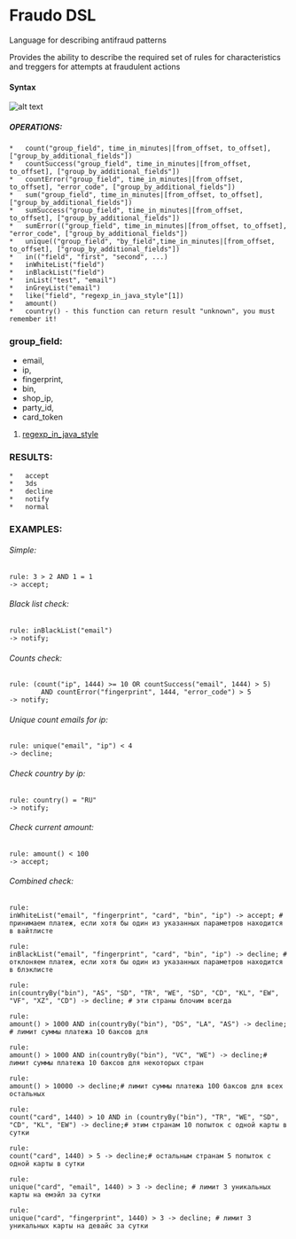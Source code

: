 # Fraudo DSL

Language for describing antifraud patterns

Provides the ability to describe the required set of rules for characteristics
and treggers for attempts at fraudulent actions

#### Syntax

![alt text](syntax.png)

##### OPERATIONS:
~~~~
*   count("group_field", time_in_minutes|[from_offset, to_offset], ["group_by_additional_fields"])
*   countSuccess("group_field", time_in_minutes|[from_offset, to_offset], ["group_by_additional_fields"])
*   countError("group_field", time_in_minutes|[from_offset, to_offset], "error_code", ["group_by_additional_fields"])
*   sum("group_field", time_in_minutes|[from_offset, to_offset], ["group_by_additional_fields"])
*   sumSuccess("group_field", time_in_minutes|[from_offset, to_offset], ["group_by_additional_fields"])
*   sumError(("group_field", time_in_minutes|[from_offset, to_offset], "error_code", ["group_by_additional_fields"])
*   unique(("group_field", "by_field",time_in_minutes|[from_offset, to_offset], ["group_by_additional_fields"])
*   in(("field", "first", "second", ...)
*   inWhiteList("field")
*   inBlackList("field")
*   inList("test", "email")
*   inGreyList("email")
*   like("field", "regexp_in_java_style"[1])
*   amount()
*   country() - this function can return result "unknown", you must remember it!
~~~~

### group_field:
  *  email,
  *  ip,
  *  fingerprint,
  *  bin,
  *  shop_ip,
  *  party_id,
  *  card_token
    
1. [regexp_in_java_style](https://docs.oracle.com/javase/8/docs/api/java/util/regex/Pattern.html)
### RESULTS:
~~~~
*   accept 
*   3ds
*   decline
*   notify
*   normal
~~~~
### EXAMPLES:
###### Simple:
~~~~
rule: 3 > 2 AND 1 = 1
-> accept;
~~~~
###### Black list check:
~~~~
rule: inBlackList("email")
-> notify;
~~~~
###### Counts check:
~~~~
rule: (count("ip", 1444) >= 10 OR countSuccess("email", 1444) > 5)
        AND countError("fingerprint", 1444, "error_code") > 5
-> notify;
~~~~
###### Unique count emails for ip:
~~~~
rule: unique("email", "ip") < 4
-> decline;
~~~~
###### Check country by ip:
~~~~
rule: country() = "RU"
-> notify;
~~~~
###### Check current amount:
~~~~
rule: amount() < 100
-> accept;
~~~~
###### Combined check:
~~~~
rule:
inWhiteList("email", "fingerprint", "card", "bin", "ip") -> accept; # принимаем платеж, если хотя бы один из указанных параметров находится в вайтлисте

rule:
inBlackList("email", "fingerprint", "card", "bin", "ip") -> decline; # отклоняем платеж, если хотя бы один из указанных параметров находится в блэклисте

rule:
in(countryBy("bin"), "AS", "SD", "TR", "WE", "SD", "CD", "KL", "EW", "VF", "XZ", "CD") -> decline; # эти страны блочим всегда

rule:
amount() > 1000 AND in(countryBy("bin"), "DS", "LA", "AS") -> decline; # лимит суммы платежа 10 баксов для 

rule:
amount() > 1000 AND in(countryBy("bin"), "VC", "WE") -> decline;# лимит суммы платежа 10 баксов для некоторых стран

rule:
amount() > 10000 -> decline;# лимит суммы платежа 100 баксов для всех остальных

rule:
count("card", 1440) > 10 AND in (countryBy("bin"), "TR", "WE", "SD", "CD", "KL", "EW") -> decline;# этим странам 10 попыток с одной карты в сутки

rule:
count("card", 1440) > 5 -> decline;# остальным странам 5 попыток с одной карты в сутки

rule:
unique("card", "email", 1440) > 3 -> decline; # лимит 3 уникальных карты на емэйл за сутки

rule:
unique("card", "fingerprint", 1440) > 3 -> decline; # лимит 3 уникальных карты на девайс за сутки
~~~~